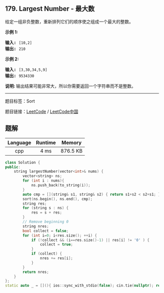 ## 179. Largest Number - 最大数

<!--If you want to use the English description, use `question.content` instead-->

<p>给定一组非负整数，重新排列它们的顺序使之组成一个最大的整数。</p>

<p><strong>示例 1:</strong></p>

<pre><strong>输入:</strong> <code>[10,2]</code>
<strong>输出:</strong> <code>210</code></pre>

<p><strong>示例&nbsp;2:</strong></p>

<pre><strong>输入:</strong> <code>[3,30,34,5,9]</code>
<strong>输出:</strong> <code>9534330</code></pre>

<p><strong>说明: </strong>输出结果可能非常大，所以你需要返回一个字符串而不是整数。</p>



-----

题目标签：Sort

题目链接：[LeetCode](https://leetcode.com/problems/largest-number/description/)  /  [LeetCode中国](https://leetcode-cn.com/problems/largest-number/description/)

## 题解



| Language | Runtime | Memory |
|:---:|:---:|:---:|
| cpp  | 4  ms | 876.5 KB |

```cpp
class Solution {
public:
    string largestNumber(vector<int>& nums) {
        vector<string> ns;
        for (int i : nums){
            ns.push_back(to_string(i));
        }
        auto cmp = [](string& s1, string& s2) { return s1+s2 < s2+s1; };
        sort(ns.begin(), ns.end(), cmp);
        string res;
        for (string s : ns) {
            res = s + res;
        }
        // Remove beginning 0
        string nres;
        bool collect = false;
        for (int i=0; i<res.size(); ++i) {
            if (!collect && (i==res.size()-1) || res[i] != '0' ) {
                collect = true;
            }
            if (collect) {
                nres += res[i];
            }
        }
        return nres;
    }
};
static auto _ = [](){ ios::sync_with_stdio(false); cin.tie(nullptr); return 0; }();
```
